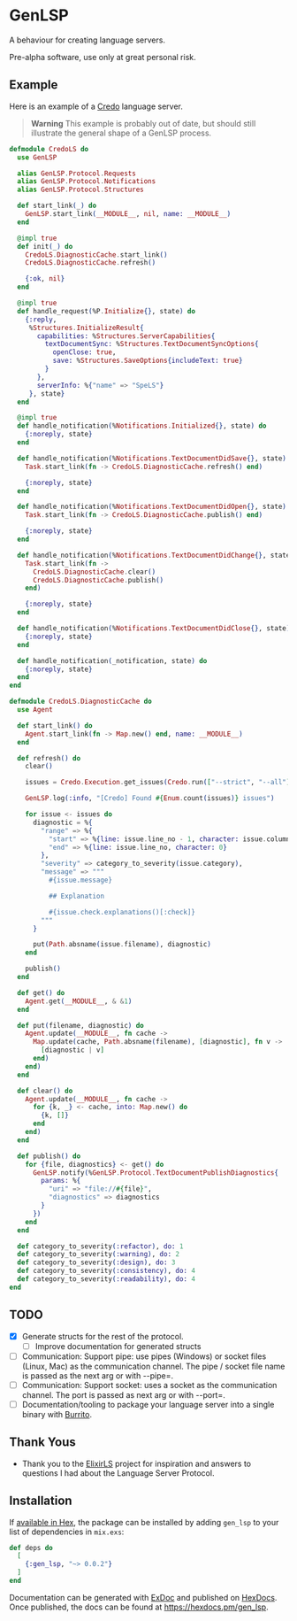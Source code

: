 # GenLSP

A behaviour for creating language servers.

Pre-alpha software, use only at great personal risk.

## Example

Here is an example of a [Credo](github.com/rrrene/credo) language server.

> **Warning**
> This example is probably out of date, but should still illustrate the general shape of a GenLSP process.

```elixir
defmodule CredoLS do
  use GenLSP

  alias GenLSP.Protocol.Requests
  alias GenLSP.Protocol.Notifications
  alias GenLSP.Protocol.Structures

  def start_link(_) do
    GenLSP.start_link(__MODULE__, nil, name: __MODULE__)
  end

  @impl true
  def init(_) do
    CredoLS.DiagnosticCache.start_link()
    CredoLS.DiagnosticCache.refresh()

    {:ok, nil}
  end

  @impl true
  def handle_request(%P.Initialize{}, state) do
    {:reply,
     %Structures.InitializeResult{
       capabilities: %Structures.ServerCapabilities{
         textDocumentSync: %Structures.TextDocumentSyncOptions{
           openClose: true,
           save: %Structures.SaveOptions{includeText: true}
         }
       },
       serverInfo: %{"name" => "SpeLS"}
     }, state}
  end

  @impl true
  def handle_notification(%Notifications.Initialized{}, state) do
    {:noreply, state}
  end

  def handle_notification(%Notifications.TextDocumentDidSave{}, state) do
    Task.start_link(fn -> CredoLS.DiagnosticCache.refresh() end)

    {:noreply, state}
  end

  def handle_notification(%Notifications.TextDocumentDidOpen{}, state) do
    Task.start_link(fn -> CredoLS.DiagnosticCache.publish() end)

    {:noreply, state}
  end

  def handle_notification(%Notifications.TextDocumentDidChange{}, state) do
    Task.start_link(fn ->
      CredoLS.DiagnosticCache.clear()
      CredoLS.DiagnosticCache.publish()
    end)

    {:noreply, state}
  end

  def handle_notification(%Notifications.TextDocumentDidClose{}, state) do
    {:noreply, state}
  end

  def handle_notification(_notification, state) do
    {:noreply, state}
  end
end

defmodule CredoLS.DiagnosticCache do
  use Agent

  def start_link() do
    Agent.start_link(fn -> Map.new() end, name: __MODULE__)
  end

  def refresh() do
    clear()

    issues = Credo.Execution.get_issues(Credo.run(["--strict", "--all"]))

    GenLSP.log(:info, "[Credo] Found #{Enum.count(issues)} issues")

    for issue <- issues do
      diagnostic = %{
        "range" => %{
          "start" => %{line: issue.line_no - 1, character: issue.column || 0},
          "end" => %{line: issue.line_no, character: 0}
        },
        "severity" => category_to_severity(issue.category),
        "message" => """
          #{issue.message}

          ## Explanation

          #{issue.check.explanations()[:check]}
        """
      }

      put(Path.absname(issue.filename), diagnostic)
    end

    publish()
  end

  def get() do
    Agent.get(__MODULE__, & &1)
  end

  def put(filename, diagnostic) do
    Agent.update(__MODULE__, fn cache ->
      Map.update(cache, Path.absname(filename), [diagnostic], fn v ->
        [diagnostic | v]
      end)
    end)
  end

  def clear() do
    Agent.update(__MODULE__, fn cache ->
      for {k, _} <- cache, into: Map.new() do
        {k, []}
      end
    end)
  end

  def publish() do
    for {file, diagnostics} <- get() do
      GenLSP.notify(%GenLSP.Protocol.TextDocumentPublishDiagnostics{
        params: %{
          "uri" => "file://#{file}",
          "diagnostics" => diagnostics
        }
      })
    end
  end

  def category_to_severity(:refactor), do: 1
  def category_to_severity(:warning), do: 2
  def category_to_severity(:design), do: 3
  def category_to_severity(:consistency), do: 4
  def category_to_severity(:readability), do: 4
end
```

## TODO

- [x] Generate structs for the rest of the protocol.
    - [ ] Improve documentation for generated structs
- [ ] Communication: Support pipe: use pipes (Windows) or socket files (Linux, Mac) as the communication channel. The pipe / socket file name is passed as the next arg or with --pipe=.
- [ ] Communication: Support socket: uses a socket as the communication channel. The port is passed as next arg or with --port=.
- [ ] Documentation/tooling to package your language server into a single binary with [Burrito](https://github.com/burrito-elixir/burrito).

## Thank Yous

- Thank you to the [ElixirLS](github.com/elixir-lsp/elixir-ls) project for inspiration and answers to questions I had about the Language Server Protocol.

## Installation

If [available in Hex](https://hex.pm/docs/publish), the package can be installed by adding `gen_lsp` to your list of dependencies in `mix.exs`:

```elixir
def deps do
  [
    {:gen_lsp, "~> 0.0.2"}
  ]
end
```

Documentation can be generated with [ExDoc](https://github.com/elixir-lang/ex_doc) and published on [HexDocs](https://hexdocs.pm). Once published, the docs can be found at <https://hexdocs.pm/gen_lsp>.
